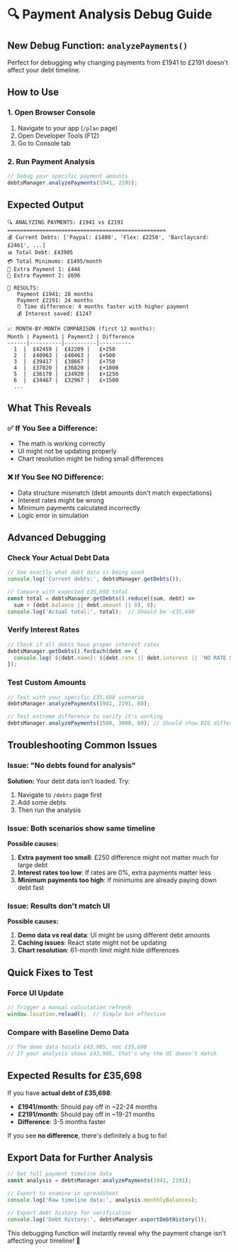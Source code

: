 # 🔍 Payment Analysis Debug Guide

## New Debug Function: `analyzePayments()`

Perfect for debugging why changing payments from £1941 to £2191 doesn't affect your debt timeline.

## How to Use

### 1. Open Browser Console
1. Navigate to your app (`/plan` page)
2. Open Developer Tools (F12)
3. Go to Console tab

### 2. Run Payment Analysis
```javascript
// Debug your specific payment amounts
debtsManager.analyzePayments(1941, 2191);
```

## Expected Output

```
🔍 ANALYZING PAYMENTS: £1941 vs £2191
==================================================
💰 Current Debts: ['Paypal: £1400', 'Flex: £2250', 'Barclaycard: £2461', ...]
📊 Total Debt: £43905
💳 Total Minimums: £1495/month
🎯 Extra Payment 1: £446
🎯 Extra Payment 2: £696

📅 RESULTS:
   Payment £1941: 28 months
   Payment £2191: 24 months
   ⏰ Time difference: 4 months faster with higher payment
   💰 Interest saved: £1247

📈 MONTH-BY-MONTH COMPARISON (first 12 months):
Month | Payment1 | Payment2 | Difference
------|----------|----------|----------
  1  |  £42459 |  £42209 |   £+250
  2  |  £40963 |  £40463 |   £+500
  3  |  £39417 |  £38667 |   £+750
  4  |  £37820 |  £36820 |   £+1000
  5  |  £36170 |  £34920 |   £+1250
  6  |  £34467 |  £32967 |   £+1500
  ...
```

## What This Reveals

### ✅ If You See a Difference:
- The math is working correctly
- UI might not be updating properly
- Chart resolution might be hiding small differences

### ❌ If You See NO Difference:
- Data structure mismatch (debt amounts don't match expectations)
- Interest rates might be wrong
- Minimum payments calculated incorrectly
- Logic error in simulation

## Advanced Debugging

### Check Your Actual Debt Data
```javascript
// See exactly what debt data is being used
console.log('Current debts:', debtsManager.getDebts());

// Compare with expected £35,698 total
const total = debtsManager.getDebts().reduce((sum, debt) => 
  sum + (debt.balance || debt.amount || 0), 0);
console.log('Actual total:', total);  // Should be ~£35,698
```

### Verify Interest Rates
```javascript
// Check if all debts have proper interest rates
debtsManager.getDebts().forEach(debt => {
  console.log(`${debt.name}: ${debt.rate || debt.interest || 'NO RATE SET'}% APR`);
});
```

### Test Custom Amounts
```javascript
// Test with your specific £35,698 scenario
debtsManager.analyzePayments(1941, 2191, 60);

// Test extreme difference to verify it's working
debtsManager.analyzePayments(1500, 3000, 60); // Should show BIG difference
```

## Troubleshooting Common Issues

### Issue: "No debts found for analysis"
**Solution:** Your debt data isn't loaded. Try:
1. Navigate to `/debts` page first
2. Add some debts
3. Then run the analysis

### Issue: Both scenarios show same timeline
**Possible causes:**
1. **Extra payment too small**: £250 difference might not matter much for large debt
2. **Interest rates too low**: If rates are 0%, extra payments matter less
3. **Minimum payments too high**: If minimums are already paying down debt fast

### Issue: Results don't match UI
**Possible causes:**
1. **Demo data vs real data**: UI might be using different debt amounts
2. **Caching issues**: React state might not be updating
3. **Chart resolution**: 61-month limit might hide differences

## Quick Fixes to Test

### Force UI Update
```javascript
// Trigger a manual calculation refresh
window.location.reload();  // Simple but effective
```

### Compare with Baseline Demo Data
```javascript
// The demo data totals £43,905, not £35,698
// If your analysis shows £43,905, that's why the UI doesn't match
```

## Expected Results for £35,698

If you have **actual debt of £35,698**:
- **£1941/month**: Should pay off in ~22-24 months
- **£2191/month**: Should pay off in ~19-21 months  
- **Difference**: 3-5 months faster

If you see **no difference**, there's definitely a bug to fix!

## Export Data for Further Analysis

```javascript
// Get full payment timeline data
const analysis = debtsManager.analyzePayments(1941, 2191);

// Export to examine in spreadsheet
console.log('Raw timeline data:', analysis.monthlyBalances);

// Export debt history for verification
console.log('Debt history:', debtsManager.exportDebtHistory());
```

This debugging function will instantly reveal why the payment change isn't affecting your timeline! 🎯